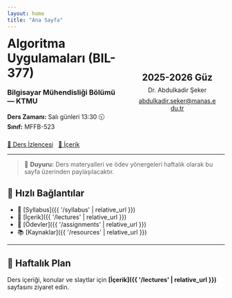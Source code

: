 ```yaml
---
layout: home
title: "Ana Sayfa"
---
```


<div style="display:flex;align-items:center;gap:24px;flex-wrap:wrap">
  <div style="flex:1;min-width:260px">
    <h1 style="margin-top:0;color:var(--accent)">Algoritma Uygulamaları (BIL-377)</h1>
    <h3 style="margin-top:4px;color:var(--muted)">Bilgisayar Mühendisliği Bölümü — KTMU</h3>
    <p style="margin:16px 0 24px 0;color:var(--text)">
      <strong>Ders Zamanı:</strong> Salı günleri 13:30 🕥  
      <br><strong>Sınıf:</strong> MFFB-523  
    </p>
    <a class="btn" href="{{ '/syllabus' | relative_url }}">📄 Ders İzlencesi</a>
    <a class="btn" href="{{ '/lectures' | relative_url }}" style="margin-left:8px">🧭 İçerik</a>
  </div>

  <div style="flex:1;min-width:220px;text-align:center">
    <div class="card" style="background:var(--surface);border:2px dashed var(--accent);padding:20px;">
      <h2 style="margin:0;color:var(--accent)">2025-2026 Güz</h2>
      <p style="margin:8px 0;color:var(--muted)">Dr. Abdulkadir Şeker</p>
      <p style="margin:0"><a href="mailto:abdulkadir.seker@manas.edu.tr">abdulkadir.seker@manas.edu.tr</a></p>
    </div>
  </div>
</div>

---

> 💬 **Duyuru:** Ders materyalleri ve ödev yönergeleri haftalık olarak bu sayfa üzerinden paylaşılacaktır.

## 🔗 Hızlı Bağlantılar
- 📄 [Syllabus]({{ '/syllabus' | relative_url }})
- 🧭 [İçerik]({{ '/lectures' | relative_url }})
- 📝 [Ödevler]({{ '/assignments' | relative_url }})
- 📚 [Kaynaklar]({{ '/resources' | relative_url }})

---

## 📅 Haftalık Plan
Ders içeriği, konular ve slaytlar için **[İçerik]({{ '/lectures' | relative_url }})** sayfasını ziyaret edin.
